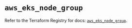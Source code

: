 # `aws_eks_node_group`

Refer to the Terraform Registry for docs: [`aws_eks_node_group`](https://registry.terraform.io/providers/hashicorp/aws/6.11.0/docs/resources/eks_node_group).
